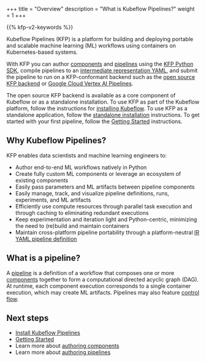 +++
title = "Overview"
description = "What is Kubeflow Pipelines?"
weight = 1
+++

{{% kfp-v2-keywords %}}

Kubeflow Pipelines (KFP) is a platform for building and deploying portable and scalable machine learning (ML) workflows using containers on Kubernetes-based systems.

With KFP you can author [components][components] and [pipelines][pipelines] using the [KFP Python SDK][pypi], compile pipelines to an [intermediate representation YAML][ir-yaml], and submit the pipeline to run on a KFP-conformant backend such as the [open source KFP backend][installation] or [Google Cloud Vertex AI Pipelines](https://cloud.google.com/vertex-ai/docs/pipelines/introduction).

The open source KFP backend is available as a core component of Kubeflow or as a standalone installation. To use KFP as part of the Kubeflow platform, follow the instructions for [installing Kubeflow][installing Kubeflow]. To use KFP as a standalone application, follow the [standalone installation][installation] instructions. To get started with your first pipeline, follow the [Getting Started][getting-started] instructions.

## Why Kubeflow Pipelines?

KFP enables data scientists and machine learning engineers to:

* Author end-to-end ML workflows natively in Python
* Create fully custom ML components or leverage an ecosystem of existing components
* Easily pass parameters and ML artifacts between pipeline components
* Easily manage, track, and visualize pipeline definitions, runs, experiments, and ML artifacts
* Efficiently use compute resources through parallel task execution and through caching to eliminating redundant executions
* Keep experimentation and iteration light and Python-centric, minimizing the need to (re)build and maintain containers
* Maintain cross-platform pipeline portability through a platform-neutral [IR YAML pipeline definition][ir-yaml]

## What is a pipeline?

A [pipeline][pipelines] is a definition of a workflow that composes one or more [components][components] together to form a computational directed acyclic graph (DAG). At runtime, each component execution corresponds to a single container execution, which may create ML artifacts. Pipelines may also feature [control flow][control-flow].

## Next steps

* [Install Kubeflow Pipelines][installation]
* [Getting Started][getting-started]
* Learn more about [authoring components][components]
* Learn more about [authoring pipelines][pipelines]

[installing Kubeflow]: /docs/started/installing-kubeflow
[components]: /docs/components/pipelines/user-guides/components
[pipelines]: /docs/components/pipelines/user-guides
[installation]: /docs/components/pipelines/operator-guides/installation
[ir-yaml]: /docs/components/pipelines/user-guides/core-functions/compile-a-pipeline#ir-yaml
[pypi]: https://pypi.org/project/kfp/
[getting-started]: /docs/components/pipelines/getting-started
[control-flow]: /docs/components/pipelines/user-guides/core-functions/control-flow
